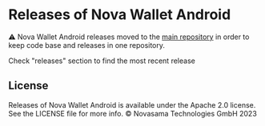 # Releases of Nova Wallet Android

⚠️ Nova Wallet Android releases moved to the [main repository](https://github.com/novasamatech/nova-wallet-android) in order to keep code base and releases in one repository.

Check "releases" section to find the most recent release
## License
Releases of Nova Wallet Android is available under the Apache 2.0 license. See the LICENSE file for more info.
© Novasama Technologies GmbH 2023